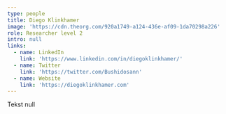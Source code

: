 ```yaml
---
type: people
title: Diego Klinkhamer
image: 'https://cdn.theorg.com/920a1749-a124-436e-af09-1da70298a226'
role: Researcher level 2
intro: null
links:
  - name: LinkedIn
    link: 'https://www.linkedin.com/in/diegoklinkhamer/'
  - name: Twitter
    link: 'https://twitter.com/Bushidosann'
  - name: Website
    link: 'https://diegoklinkhamer.com'
---
```

Tekst null

